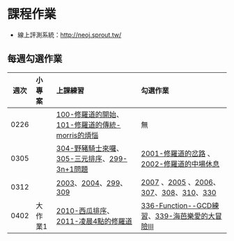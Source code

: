 # 課程作業

* 線上評測系統：http://neoj.sprout.tw/

## 每週勾選作業


| 週次   | 小專案   | 上課練習                                        | 勾選作業                                     |
| :----: | :------- | :---------                                      | :---------                                   |
|  0226  |          | [100-修羅道的開始](http://neoj.sprout.tw/problem/100/)、[101-修羅道的傳統-morris的煩惱](http://neoj.sprout.tw/problem/101/)| 無 |
|  0305  |          | [304-野豬騎士來囉](http://neoj.sprout.tw/problem/304/)、[305-三元排序](http://neoj.sprout.tw/problem/305/)、[299-3n+1問題](http://neoj.sprout.tw/problem/299/)| [2001-修羅道的岔路](http://neoj.sprout.tw/problem/2001/) 、[2002-修羅道的中場休息](http://neoj.sprout.tw/problem/2002/)|
|  0312  |          | [2003](http://neoj.sprout.tw/problem/2003/)、[2004](http://neoj.sprout.tw/problem/2004/)、[299](http://neoj.sprout.tw/problem/299/)、[309](http://neoj.sprout.tw/problem/309/)| [2007](http://neoj.sprout.tw/problem/2007/) 、[2005](http://neoj.sprout.tw/problem/2005/) 、[2006](http://neoj.sprout.tw/problem/2006/)、[307](http://neoj.sprout.tw/problem/307/)、[308](http://neoj.sprout.tw/problem/308/)、[310](http://neoj.sprout.tw/problem/310/)、[330](http://neoj.sprout.tw/problem/310/)|
| 0402 | 大作業1 | [2010-西瓜排序](https://neoj.sprout.tw/problem/2010)、[2011-凌晨4點的修羅道](https://neoj.sprout.tw/problem/2011) | [336-Function--GCD練習](https://neoj.sprout.tw/problem/336)、[339-海芭樂愛的大冒險III](https://neoj.sprout.tw/problem/339) |
